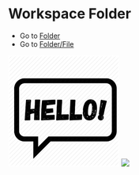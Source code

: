 # Workspace Folder


- Go to [Folder](Folder)
- Go to [Folder/File](Folder/File)

![](image.png)
![](/image.png)